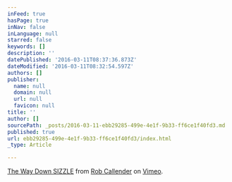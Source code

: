 ```yaml
---
inFeed: true
hasPage: true
inNav: false
inLanguage: null
starred: false
keywords: []
description: ''
datePublished: '2016-03-11T08:37:36.873Z'
dateModified: '2016-03-11T08:32:54.597Z'
authors: []
publisher:
  name: null
  domain: null
  url: null
  favicon: null
title: ''
author: []
sourcePath: _posts/2016-03-11-ebb29285-499e-4e1f-9b33-ff6ce1f40fd3.md
published: true
url: ebb29285-499e-4e1f-9b33-ff6ce1f40fd3/index.html
_type: Article

---
```

[The Way Down SIZZLE][0] from [Rob Callender][1] on [Vimeo][2].

[0]: https://vimeo.com/158598662
[1]: https://vimeo.com/user17998077
[2]: https://vimeo.com/